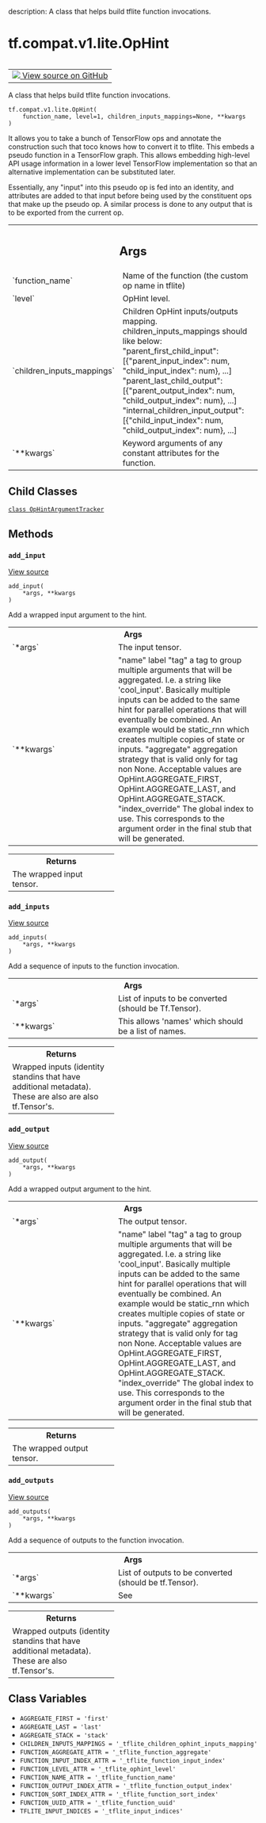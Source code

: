 description: A class that helps build tflite function invocations.

<div itemscope itemtype="http://developers.google.com/ReferenceObject">
<meta itemprop="name" content="tf.compat.v1.lite.OpHint" />
<meta itemprop="path" content="Stable" />
<meta itemprop="property" content="OpHintArgumentTracker"/>
<meta itemprop="property" content="__init__"/>
<meta itemprop="property" content="add_input"/>
<meta itemprop="property" content="add_inputs"/>
<meta itemprop="property" content="add_output"/>
<meta itemprop="property" content="add_outputs"/>
<meta itemprop="property" content="AGGREGATE_FIRST"/>
<meta itemprop="property" content="AGGREGATE_LAST"/>
<meta itemprop="property" content="AGGREGATE_STACK"/>
<meta itemprop="property" content="CHILDREN_INPUTS_MAPPINGS"/>
<meta itemprop="property" content="FUNCTION_AGGREGATE_ATTR"/>
<meta itemprop="property" content="FUNCTION_INPUT_INDEX_ATTR"/>
<meta itemprop="property" content="FUNCTION_LEVEL_ATTR"/>
<meta itemprop="property" content="FUNCTION_NAME_ATTR"/>
<meta itemprop="property" content="FUNCTION_OUTPUT_INDEX_ATTR"/>
<meta itemprop="property" content="FUNCTION_SORT_INDEX_ATTR"/>
<meta itemprop="property" content="FUNCTION_UUID_ATTR"/>
<meta itemprop="property" content="TFLITE_INPUT_INDICES"/>
</div>

# tf.compat.v1.lite.OpHint

<!-- Insert buttons and diff -->

<table class="tfo-notebook-buttons tfo-api nocontent" align="left">
<td>
  <a target="_blank" href="https://github.com/tensorflow/tensorflow/blob/r2.4/tensorflow/lite/python/op_hint.py#L97-L468">
    <img src="https://www.tensorflow.org/images/GitHub-Mark-32px.png" />
    View source on GitHub
  </a>
</td>
</table>



A class that helps build tflite function invocations.

<pre class="devsite-click-to-copy prettyprint lang-py tfo-signature-link">
<code>tf.compat.v1.lite.OpHint(
    function_name, level=1, children_inputs_mappings=None, **kwargs
)
</code></pre>



<!-- Placeholder for "Used in" -->

It allows you to take a bunch of TensorFlow ops and annotate the construction
such that toco knows how to convert it to tflite. This embeds a pseudo
function in a TensorFlow graph. This allows embedding high-level API usage
information in a lower level TensorFlow implementation so that an alternative
implementation can be substituted later.

Essentially, any "input" into this pseudo op is fed into an identity, and
attributes are added to that input before being used by the constituent ops
that make up the pseudo op. A similar process is done to any output that
is to be exported from the current op.

<!-- Tabular view -->
 <table class="responsive fixed orange">
<colgroup><col width="214px"><col></colgroup>
<tr><th colspan="2"><h2 class="add-link">Args</h2></th></tr>

<tr>
<td>
`function_name`
</td>
<td>
Name of the function (the custom op name in tflite)
</td>
</tr><tr>
<td>
`level`
</td>
<td>
OpHint level.
</td>
</tr><tr>
<td>
`children_inputs_mappings`
</td>
<td>
Children OpHint inputs/outputs mapping.
children_inputs_mappings should like below:
"parent_first_child_input":
[{"parent_input_index": num, "child_input_index": num}, ...]
"parent_last_child_output":
[{"parent_output_index": num, "child_output_index": num}, ...]
"internal_children_input_output":
[{"child_input_index": num, "child_output_index": num}, ...]
</td>
</tr><tr>
<td>
`**kwargs`
</td>
<td>
Keyword arguments of any constant attributes for the function.
</td>
</tr>
</table>



## Child Classes
[`class OpHintArgumentTracker`](../../../../tf/compat/v1/lite/OpHint/OpHintArgumentTracker.md)

## Methods

<h3 id="add_input"><code>add_input</code></h3>

<a target="_blank" href="https://github.com/tensorflow/tensorflow/blob/r2.4/tensorflow/lite/python/op_hint.py#L388-L408">View source</a>

<pre class="devsite-click-to-copy prettyprint lang-py tfo-signature-link">
<code>add_input(
    *args, **kwargs
)
</code></pre>

Add a wrapped input argument to the hint.


<!-- Tabular view -->
 <table class="responsive fixed orange">
<colgroup><col width="214px"><col></colgroup>
<tr><th colspan="2">Args</th></tr>

<tr>
<td>
`*args`
</td>
<td>
The input tensor.
</td>
</tr><tr>
<td>
`**kwargs`
</td>
<td>
"name" label
"tag" a tag to group multiple arguments that will be aggregated. I.e.
a string like 'cool_input'. Basically multiple inputs can be added
to the same hint for parallel operations that will eventually be
combined. An example would be static_rnn which creates multiple copies
of state or inputs.
"aggregate" aggregation strategy that is valid only for tag non None.
Acceptable values are OpHint.AGGREGATE_FIRST, OpHint.AGGREGATE_LAST,
and OpHint.AGGREGATE_STACK.
"index_override" The global index to use. This corresponds to the
argument order in the final stub that will be generated.
</td>
</tr>
</table>



<!-- Tabular view -->
 <table class="responsive fixed orange">
<colgroup><col width="214px"><col></colgroup>
<tr><th colspan="2">Returns</th></tr>
<tr class="alt">
<td colspan="2">
The wrapped input tensor.
</td>
</tr>

</table>



<h3 id="add_inputs"><code>add_inputs</code></h3>

<a target="_blank" href="https://github.com/tensorflow/tensorflow/blob/r2.4/tensorflow/lite/python/op_hint.py#L432-L449">View source</a>

<pre class="devsite-click-to-copy prettyprint lang-py tfo-signature-link">
<code>add_inputs(
    *args, **kwargs
)
</code></pre>

Add a sequence of inputs to the function invocation.


<!-- Tabular view -->
 <table class="responsive fixed orange">
<colgroup><col width="214px"><col></colgroup>
<tr><th colspan="2">Args</th></tr>

<tr>
<td>
`*args`
</td>
<td>
List of inputs to be converted (should be Tf.Tensor).
</td>
</tr><tr>
<td>
`**kwargs`
</td>
<td>
This allows 'names' which should be a list of names.
</td>
</tr>
</table>



<!-- Tabular view -->
 <table class="responsive fixed orange">
<colgroup><col width="214px"><col></colgroup>
<tr><th colspan="2">Returns</th></tr>
<tr class="alt">
<td colspan="2">
Wrapped inputs (identity standins that have additional metadata). These
are also are also tf.Tensor's.
</td>
</tr>

</table>



<h3 id="add_output"><code>add_output</code></h3>

<a target="_blank" href="https://github.com/tensorflow/tensorflow/blob/r2.4/tensorflow/lite/python/op_hint.py#L410-L430">View source</a>

<pre class="devsite-click-to-copy prettyprint lang-py tfo-signature-link">
<code>add_output(
    *args, **kwargs
)
</code></pre>

Add a wrapped output argument to the hint.


<!-- Tabular view -->
 <table class="responsive fixed orange">
<colgroup><col width="214px"><col></colgroup>
<tr><th colspan="2">Args</th></tr>

<tr>
<td>
`*args`
</td>
<td>
The output tensor.
</td>
</tr><tr>
<td>
`**kwargs`
</td>
<td>
"name" label
"tag" a tag to group multiple arguments that will be aggregated. I.e.
a string like 'cool_input'. Basically multiple inputs can be added
to the same hint for parallel operations that will eventually be
combined. An example would be static_rnn which creates multiple copies
of state or inputs.
"aggregate" aggregation strategy that is valid only for tag non None.
Acceptable values are OpHint.AGGREGATE_FIRST, OpHint.AGGREGATE_LAST,
and OpHint.AGGREGATE_STACK.
"index_override" The global index to use. This corresponds to the
argument order in the final stub that will be generated.
</td>
</tr>
</table>



<!-- Tabular view -->
 <table class="responsive fixed orange">
<colgroup><col width="214px"><col></colgroup>
<tr><th colspan="2">Returns</th></tr>
<tr class="alt">
<td colspan="2">
The wrapped output tensor.
</td>
</tr>

</table>



<h3 id="add_outputs"><code>add_outputs</code></h3>

<a target="_blank" href="https://github.com/tensorflow/tensorflow/blob/r2.4/tensorflow/lite/python/op_hint.py#L451-L468">View source</a>

<pre class="devsite-click-to-copy prettyprint lang-py tfo-signature-link">
<code>add_outputs(
    *args, **kwargs
)
</code></pre>

Add a sequence of outputs to the function invocation.


<!-- Tabular view -->
 <table class="responsive fixed orange">
<colgroup><col width="214px"><col></colgroup>
<tr><th colspan="2">Args</th></tr>

<tr>
<td>
`*args`
</td>
<td>
List of outputs to be converted (should be tf.Tensor).
</td>
</tr><tr>
<td>
`**kwargs`
</td>
<td>
See
</td>
</tr>
</table>



<!-- Tabular view -->
 <table class="responsive fixed orange">
<colgroup><col width="214px"><col></colgroup>
<tr><th colspan="2">Returns</th></tr>
<tr class="alt">
<td colspan="2">
Wrapped outputs (identity standins that have additional metadata). These
are also tf.Tensor's.
</td>
</tr>

</table>





## Class Variables

* `AGGREGATE_FIRST = 'first'` <a id="AGGREGATE_FIRST"></a>
* `AGGREGATE_LAST = 'last'` <a id="AGGREGATE_LAST"></a>
* `AGGREGATE_STACK = 'stack'` <a id="AGGREGATE_STACK"></a>
* `CHILDREN_INPUTS_MAPPINGS = '_tflite_children_ophint_inputs_mapping'` <a id="CHILDREN_INPUTS_MAPPINGS"></a>
* `FUNCTION_AGGREGATE_ATTR = '_tflite_function_aggregate'` <a id="FUNCTION_AGGREGATE_ATTR"></a>
* `FUNCTION_INPUT_INDEX_ATTR = '_tflite_function_input_index'` <a id="FUNCTION_INPUT_INDEX_ATTR"></a>
* `FUNCTION_LEVEL_ATTR = '_tflite_ophint_level'` <a id="FUNCTION_LEVEL_ATTR"></a>
* `FUNCTION_NAME_ATTR = '_tflite_function_name'` <a id="FUNCTION_NAME_ATTR"></a>
* `FUNCTION_OUTPUT_INDEX_ATTR = '_tflite_function_output_index'` <a id="FUNCTION_OUTPUT_INDEX_ATTR"></a>
* `FUNCTION_SORT_INDEX_ATTR = '_tflite_function_sort_index'` <a id="FUNCTION_SORT_INDEX_ATTR"></a>
* `FUNCTION_UUID_ATTR = '_tflite_function_uuid'` <a id="FUNCTION_UUID_ATTR"></a>
* `TFLITE_INPUT_INDICES = '_tflite_input_indices'` <a id="TFLITE_INPUT_INDICES"></a>
